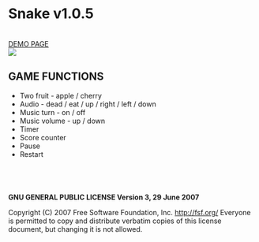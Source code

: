 # Snake v1.0.5

<br />
<a href="http://zsoltkiraly.com/developments/snake-game/" target="_blank">DEMO PAGE</a><br />

<img src="http://zsoltkiraly.com/developments/_images/snake-001.jpg">

## GAME FUNCTIONS

- Two fruit - apple / cherry
- Audio - dead / eat / up / right / left / down
- Music turn - on / off
- Music volume - up / down
- Timer
- Score counter
- Pause
- Restart

#
<br />

<b>GNU GENERAL PUBLIC LICENSE Version 3, 29 June 2007</b>

Copyright (C) 2007 Free Software Foundation, Inc. <http://fsf.org/>
Everyone is permitted to copy and distribute verbatim copies of this license document, but changing it is not allowed.
